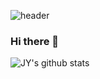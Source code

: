 ![header](https://capsule-render.vercel.app/api?type=waving&color=gradient&height=300&section=header&text=Song%20JeongYun&fontSize=85)

### Hi there 👋
![JY's github stats](https://github-readme-stats.vercel.app/api?username=jysong0605)
